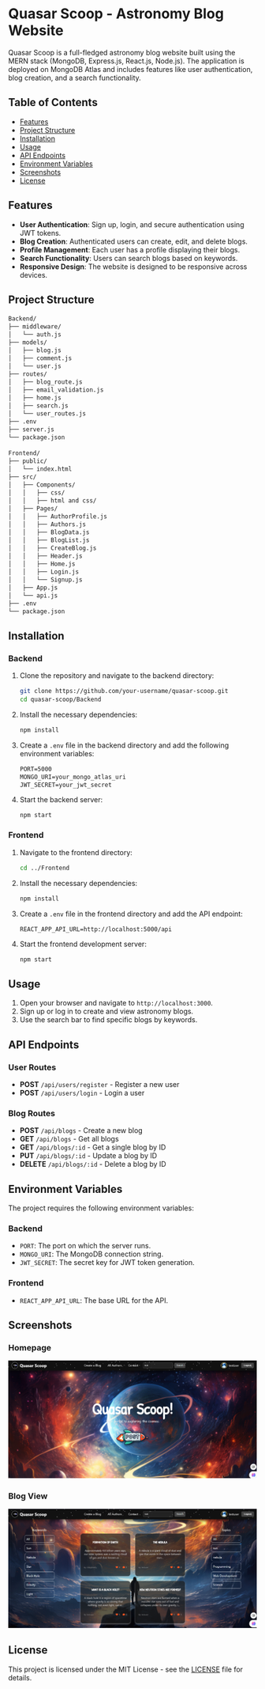 # Quasar Scoop - Astronomy Blog Website

Quasar Scoop is a full-fledged astronomy blog website built using the MERN stack (MongoDB, Express.js, React.js, Node.js). The application is deployed on MongoDB Atlas and includes features like user authentication, blog creation, and a search functionality.

## Table of Contents

- [Features](#features)
- [Project Structure](#project-structure)
- [Installation](#installation)
- [Usage](#usage)
- [API Endpoints](#api-endpoints)
- [Environment Variables](#environment-variables)
- [Screenshots](#screenshots)
- [License](#license)

## Features

- **User Authentication**: Sign up, login, and secure authentication using JWT tokens.
- **Blog Creation**: Authenticated users can create, edit, and delete blogs.
- **Profile Management**: Each user has a profile displaying their blogs.
- **Search Functionality**: Users can search blogs based on keywords.
- **Responsive Design**: The website is designed to be responsive across devices.

## Project Structure

```
Backend/
├── middleware/
│   └── auth.js
├── models/
│   ├── blog.js
│   ├── comment.js
│   └── user.js
├── routes/
│   ├── blog_route.js
│   ├── email_validation.js
│   ├── home.js
│   ├── search.js
│   └── user_routes.js
├── .env
├── server.js
└── package.json

Frontend/
├── public/
│   └── index.html
├── src/
│   ├── Components/
│   │   ├── css/
│   │   ├── html and css/
│   ├── Pages/
│   │   ├── AuthorProfile.js
│   │   ├── Authors.js
│   │   ├── BlogData.js
│   │   ├── BlogList.js
│   │   ├── CreateBlog.js
│   │   ├── Header.js
│   │   ├── Home.js
│   │   ├── Login.js
│   │   └── Signup.js
│   ├── App.js
│   └── api.js
├── .env
└── package.json
```

## Installation

### Backend

1. Clone the repository and navigate to the backend directory:
   ```bash
   git clone https://github.com/your-username/quasar-scoop.git
   cd quasar-scoop/Backend
   ```

2. Install the necessary dependencies:
   ```bash
   npm install
   ```

3. Create a `.env` file in the backend directory and add the following environment variables:
   ```plaintext
   PORT=5000
   MONGO_URI=your_mongo_atlas_uri
   JWT_SECRET=your_jwt_secret
   ```

4. Start the backend server:
   ```bash
   npm start
   ```

### Frontend

1. Navigate to the frontend directory:
   ```bash
   cd ../Frontend
   ```

2. Install the necessary dependencies:
   ```bash
   npm install
   ```

3. Create a `.env` file in the frontend directory and add the API endpoint:
   ```plaintext
   REACT_APP_API_URL=http://localhost:5000/api
   ```

4. Start the frontend development server:
   ```bash
   npm start
   ```

## Usage

1. Open your browser and navigate to `http://localhost:3000`.
2. Sign up or log in to create and view astronomy blogs.
3. Use the search bar to find specific blogs by keywords.

## API Endpoints

### User Routes
- **POST** `/api/users/register` - Register a new user
- **POST** `/api/users/login` - Login a user

### Blog Routes
- **POST** `/api/blogs` - Create a new blog
- **GET** `/api/blogs` - Get all blogs
- **GET** `/api/blogs/:id` - Get a single blog by ID
- **PUT** `/api/blogs/:id` - Update a blog by ID
- **DELETE** `/api/blogs/:id` - Delete a blog by ID

## Environment Variables

The project requires the following environment variables:

### Backend
- `PORT`: The port on which the server runs.
- `MONGO_URI`: The MongoDB connection string.
- `JWT_SECRET`: The secret key for JWT token generation.

### Frontend
- `REACT_APP_API_URL`: The base URL for the API.

## Screenshots

### Homepage
![Homepage](./screenshots/home.png)

### Blog View
![Blog View](./screenshots/blogs.png)

## License

This project is licensed under the MIT License - see the [LICENSE](LICENSE) file for details.
